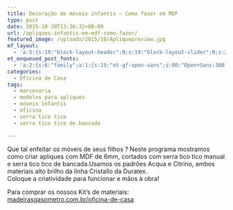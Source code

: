 ```yaml
---
title: Decoração de móveis infantis – Como fazer em MDF
type: post
date: 2015-10-30T13:36:32+00:00
url: /apliques-infantis-em-mdf-como-fazer/
featured_image: /uploads/2015/10/Apliquepreview.jpg
mf_layout:
  - 'a:5:{s:19:"block-layout-header";N;s:19:"block-layout-slider";N;s:22:"block-layout-structure";s:10:"full-width";s:25:"block-layout-left_sidebar";s:18:"users-page-sidebar";s:26:"block-layout-right_sidebar";s:18:"users-page-sidebar";}'
et_enqueued_post_fonts:
  - 'a:2:{s:6:"family";a:1:{s:15:"et-gf-open-sans";s:80:"Open+Sans:300,300italic,regular,italic,600,600italic,700,700italic,800,800italic";}s:6:"subset";a:2:{i:0;s:5:"latin";i:1;s:9:"latin-ext";}}'
categories:
  - Oficina de Casa
tags:
  - marcenaria
  - modelos para apliques
  - móveis infantis
  - oficina
  - serra tico tico
  - serra tico tico de bancada

---
```

Que tal enfeitar os móveis de seus filhos ? Neste programa mostramos como criar apliques com MDF de 6mm, cortados com serra tico tico manual e serra tico tico de bancada.Usamos os padrões Acqua e Citrino, ambos materiais alto brilho da linha Cristallo da Duratex.  
Coloque a criatividade para funcionar e mãos à obra!

Para comprar os nossos Kit&#8217;s de materiais:  
[madeirasgasometro.com.br/oficina-de-casa][1]

 [1]: http://www.madeirasgasometro.com.br/oficina-de-casa